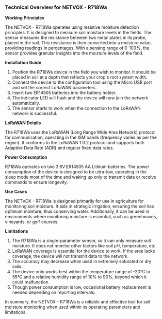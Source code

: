 ### Technical Overview for NETVOX - R718Wa

**Working Principles**

The NETVOX - R718Wa operates using resistive moisture detection principles. It is designed to measure soil moisture levels in the fields. The sensor measures the resistance between two metal plates in its probe, placed in the soil. This resistance is then converted into a moisture value, providing readings in percentages. With a sensing range of 0-100%, the sensor provides granular insights into the moisture levels of the field.

**Installation Guide**

1. Position the R718Wa device in the field you wish to monitor. It should be placed in soil at a depth that reflects your crop's root system width.
2. Connect the device to the configuration tool using the Micro USB port and set the correct LoRaWAN parameters.
3. Insert two ER14505 batteries into the battery holder.
4. The indicator LED will flash and the device will now join the network automatically.
5. The sensor starts to work when the connection to the LoRaWAN network is successful.

**LoRaWAN Details**

The R718Wa uses the LoRaWAN (Long Range Wide Area Network) protocol for communication, operating in the ISM bands (frequency varies as per the region). It conforms to the LoRaWAN 1.0.2 protocol and supports both Adaptive Data Rate (ADR) and regular fixed data rates. 

**Power Consumption**

R718Wa operates on two 3.6V ER14505 AA Lithium batteries. The power consumption of the device is designed to be ultra-low, operating in the sleep mode most of the time and waking up only to transmit data or receive commands to ensure longevity.

**Use Cases**

The NETVOX - R718Wa is designed primarily for use in agriculture for monitoring soil moisture. It aids in strategic irrigation, ensuring the soil has optimum moisture, thus conserving water. Additionally, it can be used in environments where monitoring moisture is essential, such as greenhouses, vineyards, or golf courses.

**Limitations**

1. The R718Wa is a single-parameter sensor, so it can only measure soil moisture. It does not monitor other factors like soil pH, temperature, etc.
2. LoRaWAN coverage is essential for the device to work. If the area lacks coverage, the device will not transmit data to the network.
3. The accuracy may decrease when used in extremely saturated or dry soils. 
4. The device only works best within the temperature range of -20°C to 55°C and a relative humidity range of 10% to 90%, beyond which it could malfunction.
5. Though power consumption is low, occasional battery replacement is needed depending on reporting intervals. 

In summary, the NETVOX - R718Wa is a reliable and effective tool for soil moisture monitoring when used within its operating parameters and limitations.